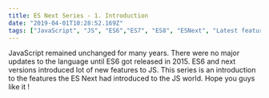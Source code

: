 ```yaml
---
title: ES Next Series - 1. Introduction 
date: "2019-04-01T10:28:52.169Z"
tags: ["JavaScript", "JS", "ES6","ES7", "ES8", "ESNext", "Latest feature of JavaScript", "Latest feature of ECMAScript"]
---
```


JavaScript remained unchanged for many years. There were no major updates to the language until ES6 got released in 2015. ES6 and next versions introduced lot of new features to JS. This series is an introduction to the features the ES Next had introduced to the JS world. Hope you guys like it !
